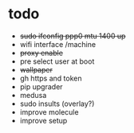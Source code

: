 # todo

 * ~~sudo ifconfig ppp0 mtu 1400 up~~
 * wifi interface /machine
 * ~~proxy enable~~
 * pre select user at boot
 * ~~wallpaper~~
 * gh https and token
 * pip upgrader
 * medusa
 * sudo insults (overlay?)
 * improve molecule
 * improve setup
